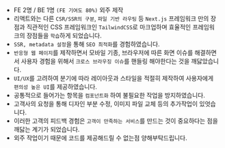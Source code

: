 - FE 2명 / BE 1명 `(FE 기여도 80%)` 외주 제작
- 리액트와는 다른 `CSR/SSR의 구분`, `파일 기반 라우팅` 등 `Next.js` 프레임워크 만의 장점과 직관적인 CSS 프레임워크인 `TailwindCSS`로 마크업하며 효율적인 프레임워크의 장점들을 `학습`하게 되었습니다.
- `SSR, metadata 설정`을 통해 `SEO 최적화`를 경험하였습니다.
- `반응형 웹 페이지`를 제작하면서 모바일 기종, 브라우저에 따른 화면 이슈를 해결하면서 사용자 경험을 위해서 `크로스 브라우징 이슈`를 핸들링 해야한다는 것을 깨닳았습니다.
- `UI/UX`를 고려하여 분기에 따라 레이아웃과 스타일을 적절히 제작하여 사용자에게 `편의성 높은 UI`를 제공하였습니다.
- 공통적으로 들어가는 항목을 `컴포넌트화` 하여 불필요한 작업을 방지하였습니다.
- 고객사의 요청을 통해 디자인 부분 수정, 이미지 파일 교체 등의 추가작업이 있엇습니다.
- 이러한 고객의 피드백 경험은 `고객이 만족하는 서비스`를 만드는 것이 중요하다는 점을 깨닳는 계기가 되었습니다.
- 외주 작업이기 때문에 코드를 제공해드릴 수 없는점 양해부탁드립니다.
